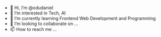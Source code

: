 - 👋 Hi, I’m @odudaniel
- 👀 I’m interested in Tech, AI
- 🌱 I’m currently learning Frontend Web Development and Programming 
- 💞️ I’m looking to collaborate on ...
- 📫 How to reach me ...

<!---
odudaniel/odudaniel is a ✨ special ✨ repository because its `README.md` (this file) appears on your GitHub profile.
You can click the Preview link to take a look at your changes.
--->
